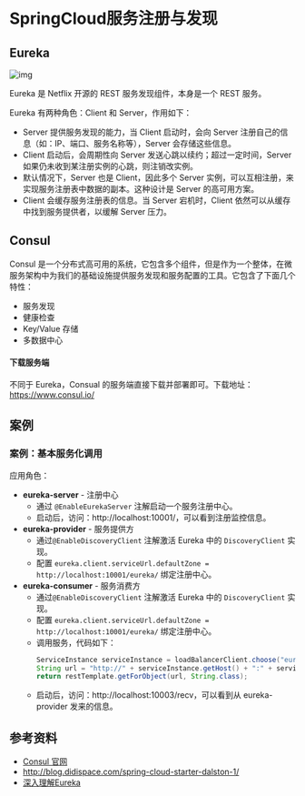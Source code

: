# SpringCloud服务注册与发现

## Eureka

![img](http://dunwu.test.upcdn.net/snap/20200717101131.png)

Eureka 是 Netflix 开源的 REST 服务发现组件，本身是一个 REST 服务。

Eureka 有两种角色：Client 和 Server，作用如下：

- Server 提供服务发现的能力，当 Client 启动时，会向 Server 注册自己的信息（如：IP、端口、服务名称等），Server 会存储这些信息。
- Client 启动后，会周期性向 Server 发送心跳以续约；超过一定时间，Server 如果仍未收到某注册实例的心跳，则注销改实例。
- 默认情况下，Server 也是 Client，因此多个 Server 实例，可以互相注册，来实现服务注册表中数据的副本。这种设计是 Server 的高可用方案。
- Client 会缓存服务注册表的信息。当 Server 宕机时，Client 依然可以从缓存中找到服务提供者，以缓解 Server 压力。

## Consul

Consul 是一个分布式高可用的系统，它包含多个组件，但是作为一个整体，在微服务架构中为我们的基础设施提供服务发现和服务配置的工具。它包含了下面几个特性：

- 服务发现
- 健康检查
- Key/Value 存储
- 多数据中心

#### 下载服务端

不同于 Eureka，Consual 的服务端直接下载并部署即可。下载地址：https://www.consul.io/

## 案例

### 案例：基本服务化调用

应用角色：

- **eureka-server** - 注册中心
  - 通过 `@EnableEurekaServer` 注解启动一个服务注册中心。
  - 启动后，访问：http://localhost:10001/，可以看到注册监控信息。
- **eureka-provider** - 服务提供方
  - 通过`@EnableDiscoveryClient` 注解激活 Eureka 中的 `DiscoveryClient` 实现。
  - 配置 `eureka.client.serviceUrl.defaultZone = http://localhost:10001/eureka/` 绑定注册中心。
- **eureka-consumer** - 服务消费方
  - 通过`@EnableDiscoveryClient` 注解激活 Eureka 中的 `DiscoveryClient` 实现。
  - 配置 `eureka.client.serviceUrl.defaultZone = http://localhost:10001/eureka/` 绑定注册中心。
  - 调用服务，代码如下：
    ```java
    ServiceInstance serviceInstance = loadBalancerClient.choose("eureka-provider");
    String url = "http://" + serviceInstance.getHost() + ":" + serviceInstance.getPort() + "/send";
    return restTemplate.getForObject(url, String.class);
    ```
  - 启动后，访问：http://localhost:10003/recv，可以看到从 eureka-provider 发来的信息。

## 参考资料

- [Consul 官网](https://www.consul.io/)
- http://blog.didispace.com/spring-cloud-starter-dalston-1/
- [深入理解Eureka](https://juejin.im/post/593cc4c25c497d006b876429)
